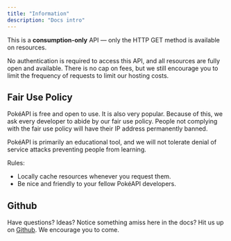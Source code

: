```yaml
---
title: "Information"
description: "Docs intro"
---
```


This is a **consumption-only** API — only the HTTP GET method is available on resources.

No authentication is required to access this API, and all resources are fully open and available. There is no cap on fees, but we still encourage you to limit the frequency of requests to limit our hosting costs.

## Fair Use Policy
PokéAPI is free and open to use. It is also very popular. Because of this, we ask every developer to abide by our fair use policy. People not complying with the fair use policy will have their IP address permanently banned.

PokéAPI is primarily an educational tool, and we will not tolerate denial of service attacks preventing people from learning.

Rules:

- Locally cache resources whenever you request them.
- Be nice and friendly to your fellow PokéAPI developers.


## Github
Have questions? Ideas? Notice something amiss here in the docs? Hit us up on [Github](https://github.com/MarcoBardalesRodriguez/docs-api-movies/issues). We encourage you to come.



